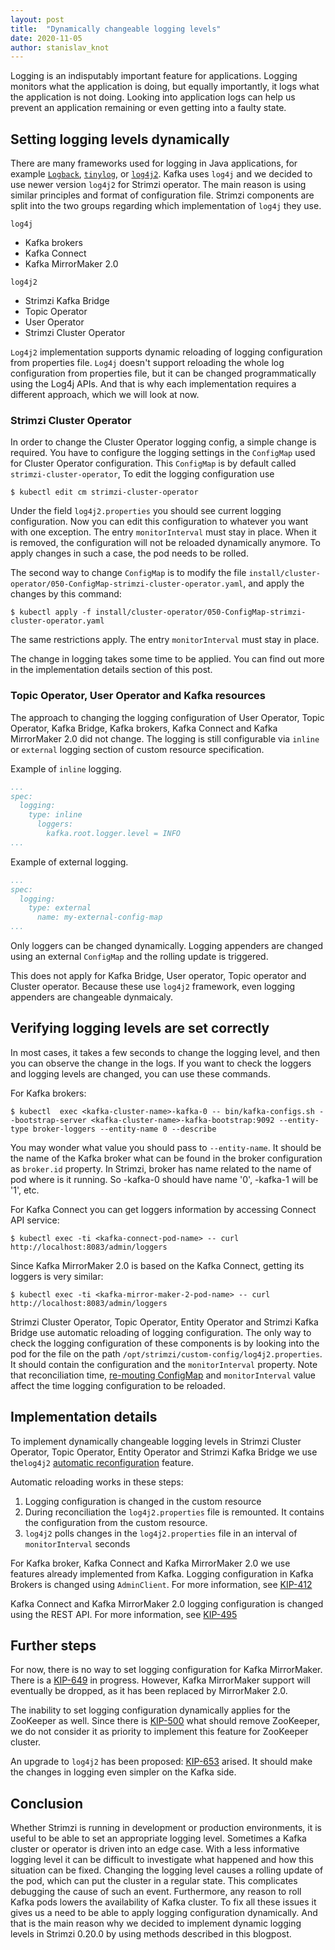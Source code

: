 ```yaml
---
layout: post
title:  "Dynamically changeable logging levels"
date: 2020-11-05
author: stanislav_knot
---
```


Logging is an indisputably important feature for applications.
Logging monitors what the application is doing, but equally importantly, it logs what the application is not doing. 
Looking into application logs can help us prevent an application remaining or even getting into a faulty state.

<!--more-->


## Setting logging levels dynamically

There are many frameworks used for logging in Java applications, for example [`Logback`](http://logback.qos.ch/), [`tinylog`](https://tinylog.org/v2/), or [`log4j2`](http://logging.apache.org/log4j/2.x/index.html).
Kafka uses `log4j` and we decided to use newer version `log4j2` for Strimzi operator.
The main reason is using similar principles and format of configuration file.
Strimzi components are split into the two groups regarding which implementation of `log4j` they use.

`log4j`
- Kafka brokers
- Kafka Connect
- Kafka MirrorMaker 2.0

`log4j2`
- Strimzi Kafka Bridge
- Topic Operator
- User Operator
- Strimzi Cluster Operator

`Log4j2` implementation supports dynamic reloading of logging configuration from properties file.
`Log4j` doesn't support reloading the whole log configuration from properties file, but it can be changed programmatically using the Log4j APIs.
And that is why each implementation requires a different approach, which we will look at now.

### Strimzi Cluster Operator

In order to change the Cluster Operator logging config, a simple change is required.
You have to configure the logging settings in the `ConfigMap` used for Cluster Operator configuration.
This `ConfigMap` is by default called `strimzi-cluster-operator`,
To edit the logging configuration use
```
$ kubectl edit cm strimzi-cluster-operator
```

Under the field `log4j2.properties` you should see current logging configuration.
Now you can edit this configuration to whatever you want with one exception.
The entry `monitorInterval` must stay in place.
When it is removed, the configuration will not be reloaded dynamically anymore.
To apply changes in such a case, the pod needs to be rolled. 

The second way to change `ConfigMap` is to modify the file `install/cluster-operator/050-ConfigMap-strimzi-cluster-operator.yaml`, and apply the changes by this command:

```
$ kubectl apply -f install/cluster-operator/050-ConfigMap-strimzi-cluster-operator.yaml
```

The same restrictions apply.
The entry `monitorInterval` must stay in place.

The change in logging takes some time to be applied. 
You can find out more in the implementation details section of this post.

### Topic Operator, User Operator and Kafka resources

The approach to changing the logging configuration of User Operator, Topic Operator, Kafka Bridge, Kafka brokers, Kafka Connect and Kafka MirrorMaker 2.0 did not change.
The logging is still configurable via `inline` or `external` logging section of custom resource specification.

Example of `inline` logging.
```yaml
...
spec:
  logging:
    type: inline
      loggers:
        kafka.root.logger.level = INFO
...
```

Example of external logging.
```yaml
...
spec:
  logging:
    type: external
      name: my-external-config-map
...
```

Only loggers can be changed dynamically.
Logging appenders are changed using an external `ConfigMap` and the rolling update is triggered.

This does not apply for Kafka Bridge, User operator, Topic operator and Cluster operator.
Because these use `log4j2` framework, even logging appenders are changeable dynmaicaly.


## Verifying logging levels are set correctly

In most cases, it takes a few seconds to change the logging level, and then you can observe the change in the logs.
If you want to check the loggers and logging levels are changed, you can use these commands.

For Kafka brokers:

```
$ kubectl  exec <kafka-cluster-name>-kafka-0 -- bin/kafka-configs.sh --bootstrap-server <kafka-cluster-name>-kafka-bootstrap:9092 --entity-type broker-loggers --entity-name 0 --describe
```

You may wonder what value you should pass to `--entity-name`.
It should be the name of the Kafka broker what can be found in the broker configuration as `broker.id` property.
In Strimzi, broker has name related to the name of pod where is it running.
So <kafka-cluster-name>-kafka-0 should have name '0', <kafka-cluster-name>-kafka-1 will be '1', etc.


For Kafka Connect you can get loggers information by accessing Connect API service:

```
$ kubectl exec -ti <kafka-connect-pod-name> -- curl http://localhost:8083/admin/loggers
```

Since Kafka MirrorMaker 2.0 is based on the Kafka Connect, getting its loggers is very similar:
```
$ kubectl exec -ti <kafka-mirror-maker-2-pod-name> -- curl http://localhost:8083/admin/loggers
```

Strimzi Cluster Operator, Topic Operator, Entity Operator and Strimzi Kafka Bridge use automatic reloading of logging configuration.
The only way to check the logging configuration of these components is by looking into the pod for the file on the path `/opt/strimzi/custom-config/log4j2.properties`.
It should contain the configuration and the `monitorInterval` property.
Note that reconciliation time, [re-mouting ConfigMap](https://kubernetes.io/docs/tasks/configure-pod-container/configure-pod-configmap/#mounted-configmaps-are-updated-automatically) and `monitorInterval` value affect the time logging configuration to be reloaded.


## Implementation details

To implement dynamically changeable logging levels in Strimzi Cluster Operator, Topic Operator, Entity Operator and Strimzi Kafka Bridge we use the`log4j2` [automatic reconfiguration](https://logging.apache.org/log4j/log4j-2.1/manual/configuration.html#AutomaticReconfiguration) feature.

Automatic reloading works in these steps:
1. Logging configuration is changed in the custom resource
2. During reconciliation the `log4j2.properties`  file is remounted. It contains the configuration from the custom resource.
3. `log4j2` polls changes in the `log4j2.properties` file in an interval of `monitorInterval` seconds

For Kafka broker, Kafka Connect and Kafka MirrorMaker 2.0 we use features already implemented from Kafka.
Logging configuration in Kafka Brokers is changed using `AdminClient`.
For more information, see [KIP-412](https://cwiki.apache.org/confluence/display/KAFKA/KIP-412%3A+Extend+Admin+API+to+support+dynamic+application+log+levels)

Kafka Connect and Kafka MirrorMaker 2.0 logging configuration is changed using the REST API.
For more information, see [KIP-495](https://cwiki.apache.org/confluence/display/KAFKA/KIP-495%3A+Dynamically+Adjust+Log+Levels+in+Connect)

## Further steps

For now, there is no way to set logging configuration for Kafka MirrorMaker.
There is a [KIP-649](https://cwiki.apache.org/confluence/display/KAFKA/KIP-649%3A+Dynamic+Client+Configuration) in progress.
However, Kafka MirrorMaker support will eventually be dropped, as it has been replaced by MirrorMaker 2.0.

The inability to set logging configuration dynamically applies for the ZooKeeper as well.
Since there is [KIP-500](https://cwiki.apache.org/confluence/display/KAFKA/KIP-500%3A+Replace+ZooKeeper+with+a+Self-Managed+Metadata+Quorum) what should remove ZooKeeper, we do not consider it as priority to implement this feature for ZooKeeper cluster.

An upgrade to `log4j2` has been proposed: [KIP-653](https://cwiki.apache.org/confluence/display/KAFKA/KIP-653%3A+Upgrade+log4j+to+log4j2) arised.
It should make the changes in logging even simpler on the Kafka side.

## Conclusion

Whether Strimzi is running in development or production environments, it is useful to be able to set an appropriate logging level.
Sometimes a Kafka cluster or operator is driven into an edge case.
With a less informative logging level it can be difficult to investigate what happened and how this situation can be fixed.
Changing the logging level causes a rolling update of the pod, which can put the cluster in a regular state.
This complicates debugging the cause of such an event.
Furthermore, any reason to roll Kafka pods lowers the availability of Kafka cluster.
To fix all these issues it gives us a need to be able to apply logging configuration dynamically.
And that is the main reason why we decided to implement dynamic logging levels in Strimzi 0.20.0 by using methods described in this blogpost.